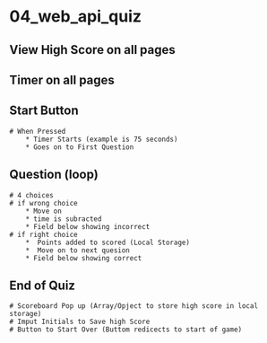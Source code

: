 # 04_web_api_quiz

## View High Score on all pages
## Timer on all pages


## Start Button 
    # When Pressed
        * Timer Starts (example is 75 seconds)
        * Goes on to First Question

##  Question (loop)
    # 4 choices
    # if wrong choice
        * Move on
        * time is subracted
        * Field below showing incorrect
    # if right choice
        *  Points added to scored (Local Storage)       
        *  Move on to next quesion
        * Field below showing correct

## End of Quiz
    # Scoreboard Pop up (Array/Opject to store high score in local storage)
    # Imput Initials to Save high Score
    # Button to Start Over (Buttom redicects to start of game)        